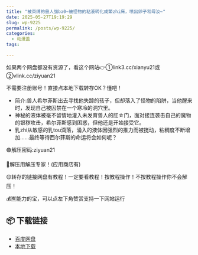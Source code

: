 ```yaml
---
title: "被束缚的兽人强ba0~被怪物的粘液转化成繁zhi床，喷出卵子和母汝~"
date: 2025-05-27T19:19:29
slug: wp-9225
permalink: /posts/wp-9225/
categories:
  - 动漫盖
tags:

---
```


如果两个网盘都没有资源了，看这个网站👉①link3.cc/xianyu21或②vlink.cc/ziyuan21

不需要注册账号！直接点本地下载转存OK？懂吧！

*   简介:兽人希尔菲斯出去寻找他失踪的孩子，但却落入了怪物的陷阱，当他醒来时，发现自己被囚禁在一个寒冷的洞穴里。
*   神秘的液体被毫不留情地灌入未发育兽人的肛☆门，面对接连袭击自己的魔物的银秽攻击，希尔菲斯感到困惑，但他还是开始接受它。
*   乳zhi从敏感的乳tou滴落，涌入的液体因强烈的推力而被搅动，粘稠度不断增加……最终等待西尔菲斯的命运将会如何呢？

🟢解压密码:ziyuan21

🔵解压用解压专家！(应用商店有)

🟡转存的链接网盘有教程！一定要看教程！按教程操作！不按教程操作你不会解压！

💰🈶能力的宝，可以点左下角赞赏支持一下网站运行

## 📦 下载链接
- [百度网盘](https://blziyuan21.com/pay-download/9225?key=79cb9c6015&down_id=0)
- [本地下载](https://blziyuan21.com/pay-download/9225?key=79cb9c6015&down_id=1)

